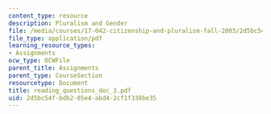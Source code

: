 ```yaml
---
content_type: resource
description: Pluralism and Gender
file: /media/courses/17-042-citizenship-and-pluralism-fall-2003/2d5bc54fbdb205e4abd42cf1f338be35_reading_questions_dec_3.pdf
file_type: application/pdf
learning_resource_types:
- Assignments
ocw_type: OCWFile
parent_title: Assignments
parent_type: CourseSection
resourcetype: Document
title: reading_questions_dec_3.pdf
uid: 2d5bc54f-bdb2-05e4-abd4-2cf1f338be35
---
```

